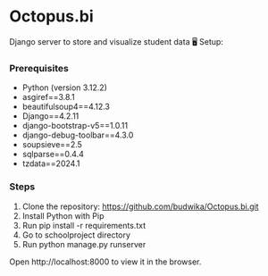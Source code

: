 # Octopus.bi
 Django server to store and visualize student data
🖥️ Setup:

### Prerequisites
- Python (version 3.12.2)
- asgiref==3.8.1
- beautifulsoup4==4.12.3
- Django==4.2.11
- django-bootstrap-v5==1.0.11
- django-debug-toolbar==4.3.0
- soupsieve==2.5
- sqlparse==0.4.4
- tzdata==2024.1

### Steps
1. Clone the repository: https://github.com/budwika/Octopus.bi.git
2. Install Python with Pip
3. Run pip install -r requirements.txt
4. Go to schoolproject directory
5. Run python manage.py runserver

Open http://localhost:8000 to view it in the browser.

